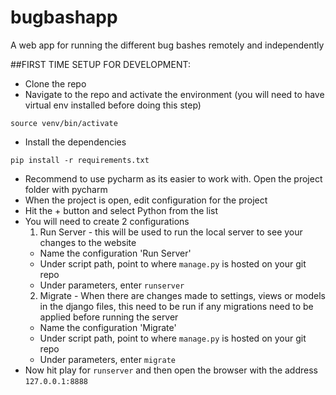 # bugbashapp
A web app for running the different bug bashes remotely and independently

##FIRST TIME SETUP FOR DEVELOPMENT:
- Clone the repo
- Navigate to the repo and activate the environment (you will need to have virtual env installed before doing this step)

`source venv/bin/activate`

- Install the dependencies

`pip install -r requirements.txt`

- Recommend to use pycharm as its easier to work with. Open the project folder with pycharm
- When the project is open, edit configuration for the project
- Hit the + button and select Python from the list
- You will need to create 2 configurations
  1. Run Server - this will be used to run the local server to see your changes to the website
    - Name the configuration 'Run Server'
    - Under script path, point to where `manage.py` is hosted on your git repo
    - Under parameters, enter `runserver`
  2. Migrate - When there are changes made to settings, views or models in the django files, this need to be run if any migrations need to be applied before running the server
    - Name the configuration 'Migrate'
    - Under script path, point to where `manage.py` is hosted on your git repo
    - Under parameters, enter `migrate`
- Now hit play for `runserver` and then open the browser with the address `127.0.0.1:8888`
